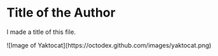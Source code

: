# <h1> Title of the Author </h1> #
<p> I made a title of this file. </p>
![Image of Yaktocat](https://octodex.github.com/images/yaktocat.png)
